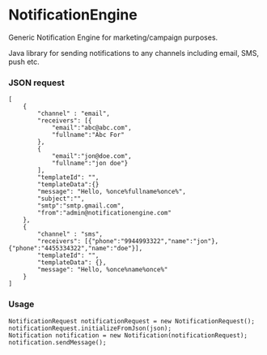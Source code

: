 NotificationEngine
==================

Generic Notification Engine for marketing/campaign purposes.

Java library for sending notifications to any channels including email, SMS, push etc.

### JSON request
```
[
	{
		"channel" : "email",
		"receivers": [{
			"email":"abc@abc.com",
			"fullname":"Abc For"
		},
		{ 
			"email":"jon@doe.com",
			"fullname":"jon doe"}
		],
		"templateId": "",
		"templateData":{}
		"message": "Hello, %once%fullname%once%",
		"subject":"",
		"smtp":"smtp.gmail.com",
		"from":"admin@notificationengine.com"
	},
	{
		"channel" : "sms",
		"receivers": [{"phone":"9944993322","name":"jon"},{"phone":"4455334322","name":"doe"}],
		"templateId": "",
		"templateData": {},
		"message": "Hello, %once%name%once%"
	}
]
```
### Usage

```
NotificationRequest notificationRequest = new NotificationRequest();
notificationRequest.initializeFromJson(json);
Notification notification = new Notification(notificationRequest);
notification.sendMessage();
```

